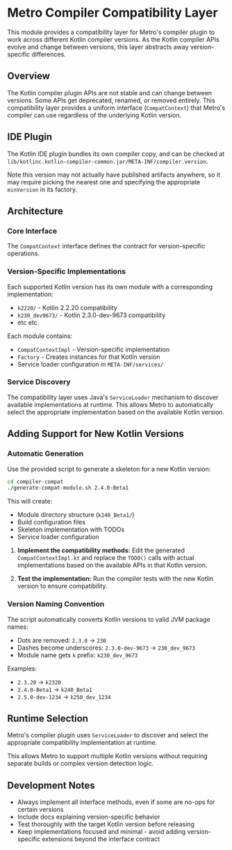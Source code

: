 # Metro Compiler Compatibility Layer

This module provides a compatibility layer for Metro's compiler plugin to work across different Kotlin compiler versions. As the Kotlin compiler APIs evolve and change between versions, this layer abstracts away version-specific differences.

## Overview

The Kotlin compiler plugin APIs are not stable and can change between versions. Some APIs get deprecated, renamed, or removed entirely. This compatibility layer provides a uniform interface (`CompatContext`) that Metro's compiler can use regardless of the underlying Kotlin version.

## IDE Plugin

The Kotlin IDE plugin bundles its own compiler copy, and can be checked at `lib/kotlinc.kotlin-compiler-common.jar/META-INF/compiler.version`.

Note this version may not actually have published artifacts anywhere, so it may require picking the nearest one and specifying the appropriate `minVersion` in its factory.

## Architecture

### Core Interface

The `CompatContext` interface defines the contract for version-specific operations.

### Version-Specific Implementations

Each supported Kotlin version has its own module with a corresponding implementation:

- `k2220/` - Kotlin 2.2.20 compatibility
- `k230_dev9673/` - Kotlin 2.3.0-dev-9673 compatibility
- etc etc.

Each module contains:
- `CompatContextImpl` - Version-specific implementation
- `Factory` - Creates instances for that Kotlin version
- Service loader configuration in `META-INF/services/`

### Service Discovery

The compatibility layer uses Java's `ServiceLoader` mechanism to discover available implementations at runtime. This allows Metro to automatically select the appropriate implementation based on the available Kotlin version.

## Adding Support for New Kotlin Versions

### Automatic Generation

Use the provided script to generate a skeleton for a new Kotlin version:

```bash
cd compiler-compat
./generate-compat-module.sh 2.4.0-Beta1
```

This will create:
- Module directory structure (`k240_Beta1/`)
- Build configuration files
- Skeleton implementation with TODOs
- Service loader configuration

1. **Implement the compatibility methods:**
   Edit the generated `CompatContextImpl.kt` and replace the `TODO()` calls with actual implementations based on the available APIs in that Kotlin version.

2. **Test the implementation:**
   Run the compiler tests with the new Kotlin version to ensure compatibility.

### Version Naming Convention

The script automatically converts Kotlin versions to valid JVM package names:

- Dots are removed: `2.3.0` → `230`
- Dashes become underscores: `2.3.0-dev-9673` → `230_dev_9673`
- Module name gets `k` prefix: `k230_dev_9673`

Examples:
- `2.3.20` → `k2320`
- `2.4.0-Beta1` → `k240_Beta1`
- `2.5.0-dev-1234` → `k250_dev_1234`

## Runtime Selection

Metro's compiler plugin uses `ServiceLoader` to discover and select the appropriate compatibility implementation at runtime.

This allows Metro to support multiple Kotlin versions without requiring separate builds or complex version detection logic.

## Development Notes

- Always implement all interface methods, even if some are no-ops for certain versions
- Include docs explaining version-specific behavior
- Test thoroughly with the target Kotlin version before releasing
- Keep implementations focused and minimal - avoid adding version-specific extensions beyond the interface contract
